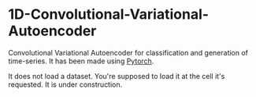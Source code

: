 # 1D-Convolutional-Variational-Autoencoder
Convolutional Variational Autoencoder for classification and generation of time-series.
It has been made using [Pytorch](pytorch.org).

It does not load a dataset. You're supposed to load it at the cell it's requested.
It is under construction.

